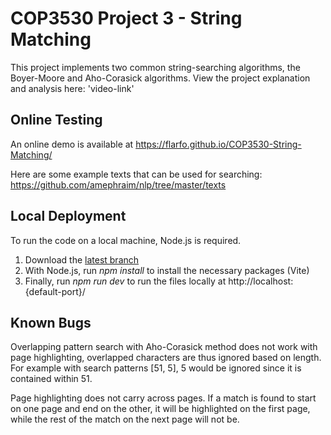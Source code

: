 # COP3530 Project 3 - String Matching
This project implements two common string-searching algorithms, the Boyer-Moore and Aho-Corasick algorithms. View the project explanation and analysis here: 'video-link'

## Online Testing
An online demo is available at https://flarfo.github.io/COP3530-String-Matching/

Here are some example texts that can be used for searching: https://github.com/amephraim/nlp/tree/master/texts

## Local Deployment
To run the code on a local machine, Node.js is required.

1. Download the [latest branch](https://github.com/flarfo/COP3530-String-Matching/archive/refs/heads/main.zip)
2. With Node.js, run *npm install* to install the necessary packages (Vite)
3. Finally, run *npm run dev* to run the files locally at http://localhost:{default-port}/

## Known Bugs
Overlapping pattern search with Aho-Corasick method does not work with page highlighting, overlapped characters are thus ignored based on length. For example with search patterns [51, 5], 5 would be ignored since it is contained within 51.

Page highlighting does not carry across pages. If a match is found to start on one page and end on the other, it will be highlighted on the first page, while the rest of the match on the next page will not be.
